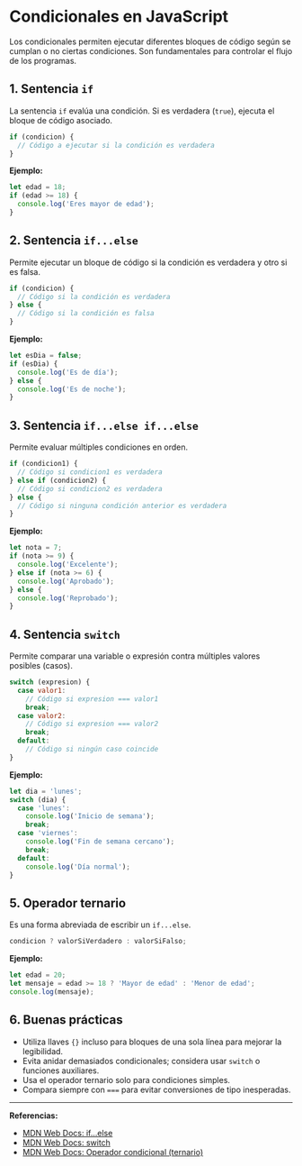 # Condicionales en JavaScript

Los condicionales permiten ejecutar diferentes bloques de código según se cumplan o no ciertas condiciones. Son fundamentales para controlar el flujo de los programas.

## 1. Sentencia `if`
La sentencia `if` evalúa una condición. Si es verdadera (`true`), ejecuta el bloque de código asociado.

```js
if (condicion) {
  // Código a ejecutar si la condición es verdadera
}
```

**Ejemplo:**
```js
let edad = 18;
if (edad >= 18) {
  console.log('Eres mayor de edad');
}
```

## 2. Sentencia `if...else`
Permite ejecutar un bloque de código si la condición es verdadera y otro si es falsa.

```js
if (condicion) {
  // Código si la condición es verdadera
} else {
  // Código si la condición es falsa
}
```

**Ejemplo:**
```js
let esDia = false;
if (esDia) {
  console.log('Es de día');
} else {
  console.log('Es de noche');
}
```

## 3. Sentencia `if...else if...else`
Permite evaluar múltiples condiciones en orden.

```js
if (condicion1) {
  // Código si condicion1 es verdadera
} else if (condicion2) {
  // Código si condicion2 es verdadera
} else {
  // Código si ninguna condición anterior es verdadera
}
```

**Ejemplo:**
```js
let nota = 7;
if (nota >= 9) {
  console.log('Excelente');
} else if (nota >= 6) {
  console.log('Aprobado');
} else {
  console.log('Reprobado');
}
```

## 4. Sentencia `switch`
Permite comparar una variable o expresión contra múltiples valores posibles (casos).

```js
switch (expresion) {
  case valor1:
    // Código si expresion === valor1
    break;
  case valor2:
    // Código si expresion === valor2
    break;
  default:
    // Código si ningún caso coincide
}
```

**Ejemplo:**
```js
let dia = 'lunes';
switch (dia) {
  case 'lunes':
    console.log('Inicio de semana');
    break;
  case 'viernes':
    console.log('Fin de semana cercano');
    break;
  default:
    console.log('Día normal');
}
```

## 5. Operador ternario
Es una forma abreviada de escribir un `if...else`.

```js
condicion ? valorSiVerdadero : valorSiFalso;
```

**Ejemplo:**
```js
let edad = 20;
let mensaje = edad >= 18 ? 'Mayor de edad' : 'Menor de edad';
console.log(mensaje);
```

## 6. Buenas prácticas
- Utiliza llaves `{}` incluso para bloques de una sola línea para mejorar la legibilidad.
- Evita anidar demasiados condicionales; considera usar `switch` o funciones auxiliares.
- Usa el operador ternario solo para condiciones simples.
- Compara siempre con `===` para evitar conversiones de tipo inesperadas.

---

**Referencias:**
- [MDN Web Docs: if...else](https://developer.mozilla.org/es/docs/Web/JavaScript/Reference/Statements/if...else)
- [MDN Web Docs: switch](https://developer.mozilla.org/es/docs/Web/JavaScript/Reference/Statements/switch)
- [MDN Web Docs: Operador condicional (ternario)](https://developer.mozilla.org/es/docs/Web/JavaScript/Reference/Operators/Conditional_Operator) 